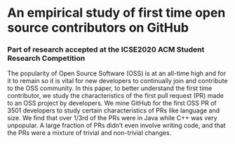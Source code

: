 # An empirical study of first time open source contributors on GitHub

### Part of research accepted at the ICSE2020 ACM Student Research Competition

The popularity of Open Source Software (OSS) is at an all-time high and for it to remain so it is vital for new developers to continually join and contribute to the OSS community. In this paper, to better understand the first time contributor, we study the characteristics of the first pull request (PR) made to an OSS project by developers. We mine GitHub for the first OSS PR of 3501 developers to study certain characteristics of PRs like language and size. We find that over 1/3rd of the PRs were in Java while C++ was very unpopular. A large fraction of PRs didn’t even involve writing code, and that the PRs were a mixture of trivial and non-trivial changes.
